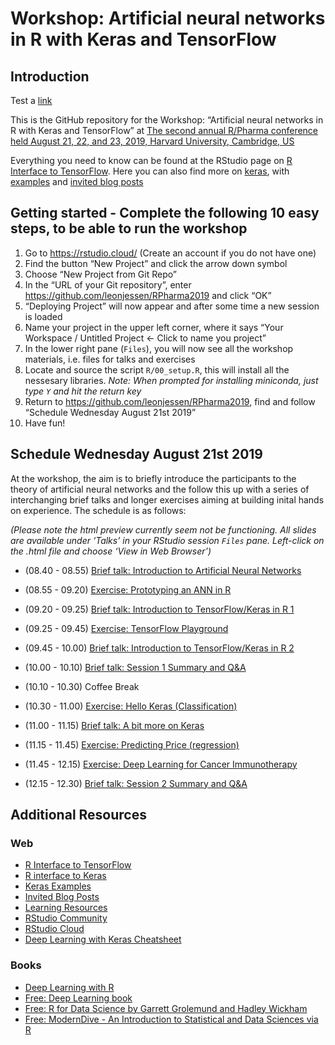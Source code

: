 Workshop: Artificial neural networks in R with Keras and TensorFlow
================

## Introduction

Test a [link](Exercises/01_ann_prototype.md)

This is the GitHub repository for the Workshop: “Artificial neural
networks in R with Keras and TensorFlow” at [The second annual R/Pharma
conference held August 21, 22, and 23, 2019, Harvard University,
Cambridge, US](http://rinpharma.com/)

Everything you need to know can be found at the RStudio page on [R
Interface to TensorFlow](https://tensorflow.rstudio.com/). Here you can
also find more on [keras](https://tensorflow.rstudio.com/keras/), with
[examples](https://tensorflow.rstudio.com/keras/articles/examples/) and
[invited blog posts](https://blogs.rstudio.com/tensorflow/)

## Getting started - Complete the following 10 easy steps, to be able to run the workshop

1.  Go to <https://rstudio.cloud/> (Create an account if you do not have
    one)
2.  Find the button “New Project” and click the arrow down symbol
3.  Choose “New Project from Git Repo”
4.  In the “URL of your Git repository”, enter
    <https://github.com/leonjessen/RPharma2019> and click “OK”
5.  “Deploying Project” will now appear and after some time a new
    session is loaded
6.  Name your project in the upper left corner, where it says “Your
    Workspace / Untitled Project \<- Click to name you project”
7.  In the lower right pane (`Files`), you will now see all the workshop
    materials, i.e. files for talks and exercises
8.  Locate and source the script `R/00_setup.R`, this will install all
    the nessesary libraries. *Note: When prompted for installing
    miniconda, just type `Y` and hit the return key*
9.  Return to <https://github.com/leonjessen/RPharma2019>, find and
    follow “Schedule Wednesday August 21st 2019”
10. Have fun\!

## Schedule Wednesday August 21st 2019

At the workshop, the aim is to briefly introduce the participants to the
theory of artificial neural networks and the follow this up with a
series of interchanging brief talks and longer exercises aiming at
building inital hands on experience. The schedule is as follows:

*(Please note the html preview currently seem not be functioning. All
slides are available under ‘Talks’ in your RStudio session `Files` pane.
Left-click on the .html file and choose ‘View in Web Browser’)*

  - (08.40 - 08.55) [Brief talk: Introduction to Artificial Neural
    Networks](http://htmlpreview.github.io/?https://github.com/leonjessen/RPharma2019/blob/master/Talks/01_introduction_to_artificial_neural_networks.html)

  - (08.55 - 09.20) [Exercise: Prototyping an ANN in
    R](Exercises/01_ann_prototype.md)

  - (09.20 - 09.25) [Brief talk: Introduction to TensorFlow/Keras in
    R 1](http://htmlpreview.github.io/?https://github.com/leonjessen/RPharma2019/blob/master/Talks/02_introduction_to_keras_1.html)

  - (09.25 - 09.45) [Exercise: TensorFlow
    Playground](Exercises/02_tensorflow_playground.md)

  - (09.45 - 10.00) [Brief talk: Introduction to TensorFlow/Keras in
    R 2](http://htmlpreview.github.io/?https://github.com/leonjessen/RPharma2019/blob/master/Talks/03_introduction_to_keras_2.html)

  - (10.00 - 10.10) [Brief talk: Session 1 Summary and
    Q\&A](http://htmlpreview.github.io/?https://github.com/leonjessen/RPharma2019/blob/master/Talks/04_session_1_summary.html)

  - (10.10 - 10.30) Coffee Break

  - (10.30 - 11.00) [Exercise: Hello Keras
    (Classification)](Exercises/03_hello_keras.md)

  - (11.00 - 11.15) [Brief talk: A bit more on
    Keras](http://htmlpreview.github.io/?https://github.com/leonjessen/RPharma2019/blob/master/Talks/05_a_bit_more_on_keras.html)

  - (11.15 - 11.45) [Exercise: Predicting Price
    (regression)](Exercises/04_diamonds_regression.md)

  - (11.45 - 12.15) [Exercise: Deep Learning for Cancer
    Immunotherapy](Exercises/05_deep_learning_for_cancer_immunotherapy.md)

  - (12.15 - 12.30) [Brief talk: Session 2 Summary and
    Q\&A](http://htmlpreview.github.io/?https://github.com/leonjessen/RPharma2019/blob/master/Talks/06_session_2_summary.html)

## Additional Resources

### Web

  - [R Interface to TensorFlow](https://tensorflow.rstudio.com/)
  - [R interface to Keras](https://tensorflow.rstudio.com/keras/)
  - [Keras
    Examples](https://tensorflow.rstudio.com/keras/articles/examples/)
  - [Invited Blog Posts](https://blogs.rstudio.com/tensorflow/)
  - [Learning
    Resources](https://tensorflow.rstudio.com/learn/resources.html)
  - [RStudio Community](https://community.rstudio.com/)
  - [RStudio Cloud](https://rstudio.cloud/)
  - [Deep Learning with Keras
    Cheatsheet](https://github.com/rstudio/cheatsheets/raw/master/keras.pdf)

### Books

  - [Deep Learning with
    R](https://www.manning.com/books/deep-learning-with-r)
  - [Free: Deep Learning book](https://www.deeplearningbook.org/)
  - [Free: R for Data Science by Garrett Grolemund and Hadley
    Wickham](https://r4ds.had.co.nz/)
  - [Free: ModernDive - An Introduction to Statistical and Data Sciences
    via R](https://moderndive.com/)
